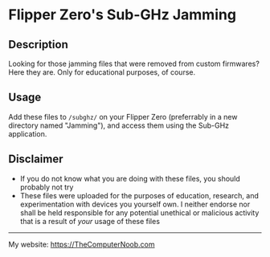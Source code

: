 # Flipper Zero's Sub-GHz Jamming

## Description
Looking for those jamming files that were removed from custom firmwares? Here they are. Only for educational purposes, of course.

## Usage
Add these files to `/subghz/` on your Flipper Zero (preferrably in a new directory named "Jamming"), and access them using the Sub-GHz application. 

## Disclaimer
* If you do not know what you are doing with these files, you should probably not try
* These files were uploaded for the purposes of education, research, and experimentation with devices you yourself own. I neither endorse nor shall be held responsible for any potential unethical or malicious activity that is a result of *your* usage of these files

------------

My website: https://TheComputerNoob.com
